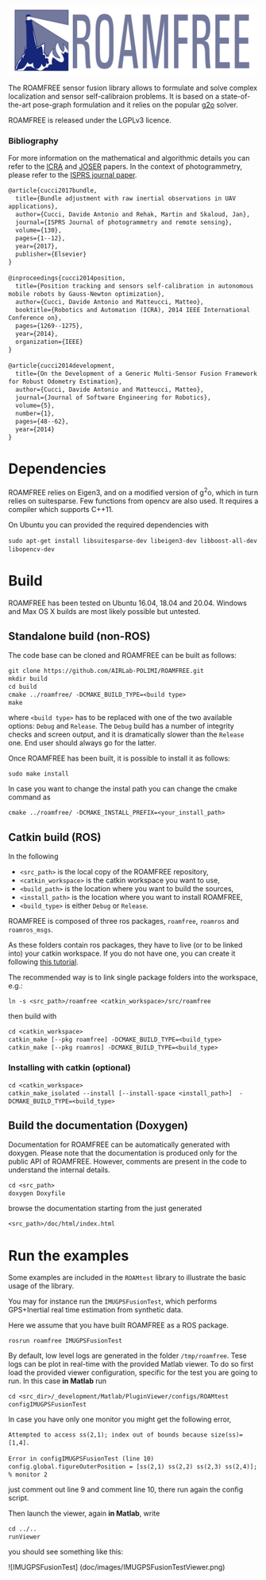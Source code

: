 ![ROAMFREE](doc/images/roamfree02.jpg)

The ROAMFREE sensor fusion library allows to formulate and solve complex localization and sensor self-calibraion problems. It is based on a state-of-the-art pose-graph formulation and it relies on the popular [g2o](https://github.com/RainerKuemmerle/g2o) solver.

ROAMFREE is released under the LGPLv3 licence.

### Bibliography

For more information on the mathematical and algorithmic details you can refer to the [ICRA](http://ieeexplore.ieee.org/xpls/abs_all.jsp?arnumber=6907016) 
and [JOSER](http://joser.unibg.it/index.php?journal=joser&page=article&op=view&path%5B%5D=76) papers. In the context of photogrammetry, please refer to the [ISPRS journal paper](https://www.sciencedirect.com/science/article/abs/pii/S0924271617301387).


```
@article{cucci2017bundle,
  title={Bundle adjustment with raw inertial observations in UAV applications},
  author={Cucci, Davide Antonio and Rehak, Martin and Skaloud, Jan},
  journal={ISPRS Journal of photogrammetry and remote sensing},
  volume={130},
  pages={1--12},
  year={2017},
  publisher={Elsevier}
}

@inproceedings{cucci2014position,
  title={Position tracking and sensors self-calibration in autonomous mobile robots by Gauss-Newton optimization},
  author={Cucci, Davide Antonio and Matteucci, Matteo},
  booktitle={Robotics and Automation (ICRA), 2014 IEEE International Conference on},
  pages={1269--1275},
  year={2014},
  organization={IEEE}
}

@article{cucci2014development,
  title={On the Development of a Generic Multi-Sensor Fusion Framework for Robust Odometry Estimation},
  author={Cucci, Davide Antonio and Matteucci, Matteo},
  journal={Journal of Software Engineering for Robotics},
  volume={5},
  number={1},
  pages={48--62},
  year={2014}
}
```



# Dependencies

ROAMFREE relies on Eigen3, and on a modified  version of g<sup>2</sup>o, which in turn relies on suitesparse. Few functions from opencv are also used. It requires a compiler which supports C++11.

On Ubuntu you can provided the required dependencies
with

```sudo apt-get install libsuitesparse-dev libeigen3-dev libboost-all-dev libopencv-dev```

# Build

ROAMFREE has been tested on Ubuntu 16.04, 18.04 and 20.04. Windows and Max OS X builds are most likely possible but untested.

## Standalone build (non-ROS)

The code base can be cloned and ROAMFREE can be built as follows:

```
git clone https://github.com/AIRLab-POLIMI/ROAMFREE.git
mkdir build
cd build
cmake ../roamfree/ -DCMAKE_BUILD_TYPE=<build type>
make
```

where `<build type>` has to be replaced with one of the two available options: `Debug` and `Release`. The `Debug` build has a number of integrity checks and screen output, and it is dramatically slower than the `Release` one. End user should always go for the latter.

Once ROAMFREE has been built, it is possible to install it as follows:

```
sudo make install
```

In case you want to change the instal path you can change the cmake command as
```
cmake ../roamfree/ -DCMAKE_INSTALL_PREFIX=<your_install_path>
```


## Catkin build (ROS)

In the following

- `<src_path>` is the local copy of the ROAMFREE repository,
- `<catkin_workspace>` is the catkin workspace you want to use,
- `<build_path>` is the location where you want to build the sources,
- `<install_path>` is the location where you want to install ROAMFREE,
- `<build_type>` is either `Debug` or `Release`.


ROAMFREE is composed of three ros packages, `roamfree`, `roamros` and `roamros_msgs`. 

As these folders contain ros packages, they have to live (or to be linked into) your catkin workspace.
If you do not have one, you can create it following [this tutorial](http://wiki.ros.org/catkin/Tutorials/create_a_workspace).

The recommended way is to link single package folders into the workspace, e.g.:

```
ln -s <src_path>/roamfree <catkin_workspace>/src/roamfree
```

then build with
```
cd <catkin_workspace>
catkin_make [--pkg roamfree] -DCMAKE_BUILD_TYPE=<build_type>
catkin_make [--pkg roamros] -DCMAKE_BUILD_TYPE=<build_type>
```

### Installing with catkin (optional)

```
cd <catkin_workspace>
catkin_make_isolated --install [--install-space <install_path>]  -DCMAKE_BUILD_TYPE=<build_type>
```


## Build the documentation (Doxygen)

Documentation for ROAMFREE can be automatically generated with doxygen.
Please note that the documentation is produced only for the public API of ROAMFREE. However, comments are present in the code to understand the internal details.

```
cd <src_path>
doxygen Doxyfile
```

browse the documentation starting from the just generated 

```
<src_path>/doc/html/index.html
```

# Run the examples

Some examples are included in the `ROAMtest` library to illustrate the basic usage of the library.

You may for instance run the `IMUGPSFusionTest`, which performs GPS+Inertial real time estimation from synthetic data.

Here we assume that you have built ROAMFREE as a ROS package.

```
rosrun roamfree IMUGPSFusionTest
```

By default, low level logs are generated in the folder `/tmp/roamfree`. Tese logs can be plot in real-time with the provided Matlab viewer. To do so first load the provided viewer configuration, specific for the test you are going to run. In this case **in Matlab** run

```
cd <src_dir>/_development/Matlab/PluginViewer/configs/ROAMtest
configIMUGPSFusionTest
```

In case you have only one monitor you might get the following error, 
```
Attempted to access ss(2,1); index out of bounds because size(ss)=[1,4].

Error in configIMUGPSFusionTest (line 10)
config.global.figureOuterPosition = [ss(2,1) ss(2,2) ss(2,3) ss(2,4)]; % monitor 2
```
just comment out line 9 and comment line 10, there run again the config script. 

Then launch the viewer, again **in Matlab**, write

```
cd ../..
runViewer
```

you should see something like this:

![IMUGPSFusionTest]
(doc/images/IMUGPSFusionTestViewer.png)
